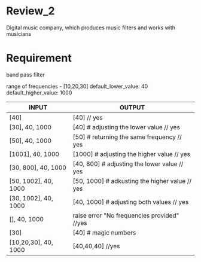 # Review_2

Digital music company, which produces music filters and works with musicians

# Requirement
band pass filter

range of frequencies - [10,20,30]
default_lower_value: 40
default_higher_value: 1000

INPUT                |OUTPUT
---------------------|--------------|
|[40]                 |[40] // yes
|[30], 40, 1000       |[40] # adjusting the lower value // yes
[50], 40, 1000       |[50] # returning the same frequency // yes
[1001], 40, 1000     |[1000] # adjusting the higher value // yes
[30, 800], 40, 1000  |[40, 800] # adjusting the lower value // yes
[50, 1002], 40, 1000 |[50, 1000] # adkusting the higher value // yes
[30, 1002], 40, 1000 |[40, 1000] # adjusting both values // yes
[], 40, 1000         |raise error "No frequencies provided" //yes
[30]                 |[40] # magic numbers 
[10,20,30], 40, 1000 |[40,40,40] //yes
